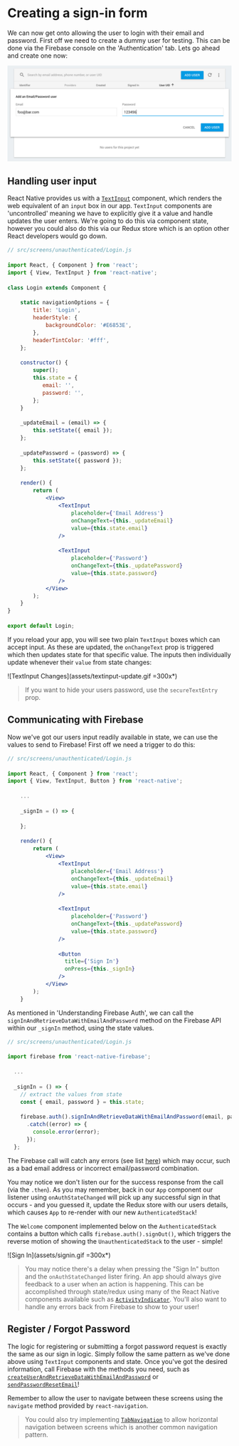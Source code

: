 # Creating a sign-in form

We can now get onto allowing the user to login with their email and password. First off we need to create a dummy user for testing. This can be
done via the Firebase console on the 'Authentication' tab. Lets go ahead and create one now:

![Add new user](assets/add-user.jpg)

## Handling user input

React Native provides us with a [`TextInput`](https://facebook.github.io/react-native/docs/textinput.html) component, which renders the web
equivalent of an `input` box in our app. `TextInput` components are 'uncontrolled' meaning we have to explicitly give it a value and handle
updates the user enters. We're going to do this via component state, however you could also do this via our Redux store which is an option
other React developers would go down.

```jsx
// src/screens/unauthenticated/Login.js

import React, { Component } from 'react';
import { View, TextInput } from 'react-native';

class Login extends Component {

    static navigationOptions = {
        title: 'Login',
        headerStyle: {
            backgroundColor: '#E6853E',
        },
        headerTintColor: '#fff',
    };

    constructor() {
        super();
        this.state = {
           email: '',
           password: '',
        };
    }

    _updateEmail = (email) => {
        this.setState({ email });
    };

    _updatePassword = (password) => {
        this.setState({ password });
    };

    render() {
        return (
            <View>
                <TextInput
                    placeholder={'Email Address'}
                    onChangeText={this._updateEmail}
                    value={this.state.email}
                />

                <TextInput
                    placeholder={'Password'}
                    onChangeText={this._updatePassword}
                    value={this.state.password}
                />
            </View>
        );
    }
}

export default Login;
```

If you reload your app, you will see two plain `TextInput` boxes which can accept input. As these are updated, the `onChangeText` prop is triggered
which then updates state for that specific value. The inputs then individually update whenever their `value` from state changes:

![TextInput Changes](assets/textinput-update.gif =300x*)

> If you want to hide your users password, use the `secureTextEntry` prop.

## Communicating with Firebase

Now we've got our users input readily available in state, we can use the values to send to Firebase! First off we need a trigger to do this:

```jsx
// src/screens/unauthenticated/Login.js

import React, { Component } from 'react';
import { View, TextInput, Button } from 'react-native';

    ...

    _signIn = () => {

    };

    render() {
        return (
            <View>
                <TextInput
                    placeholder={'Email Address'}
                    onChangeText={this._updateEmail}
                    value={this.state.email}
                />

                <TextInput
                    placeholder={'Password'}
                    onChangeText={this._updatePassword}
                    value={this.state.password}
                />

                <Button
                  title={'Sign In'}
                  onPress={this._signIn}
                />
            </View>
        );
    }
```

As mentioned in 'Understanding Firebase Auth', we can call the `signInAndRetrieveDataWithEmailAndPassword` method on the Firebase API within our `_signIn` method,
using the state values.

```js
// src/screens/unauthenticated/Login.js

import firebase from 'react-native-firebase';

  ...

  _signIn = () => {
    // extract the values from state
    const { email, password } = this.state;

    firebase.auth().signInAndRetrieveDataWithEmailAndPassword(email, password)
      .catch((error) => {
        console.error(error);
      });
  };
```

The Firebase call will catch any errors (see list [here](https://rnfirebase.io/docs/v3.2.x/auth/reference/auth#signInAndRetrieveDataWithEmailAndPassword))
which may occur, such as a bad email address or incorrect email/password combination.

You may notice we don't listen our for the success response from the call (via the `.then`). As you may remember, back in our `App` component
our listener using `onAuthStateChanged` will pick up any successful sign in that occurs - and you guessed it, update the Redux store with
our users details, which causes `App` to re-render with our new `AuthenticatedStack`!

The `Welcome` component implemented below on the `AuthenticatedStack` contains a button which calls `firebase.auth().signOut()`, which triggers the
reverse motion of showing the `UnauthenticatedStack` to the user - simple!

![Sign In](assets/signin.gif =300x*)

> You may notice there's a delay when pressing the "Sign In" button and the `onAuthStateChanged` lister firing. An app should always give feedback
to a user when an action is happening. This can be accomplished through state/redux using many of the React Native components available such as
[`ActivityIndicator`](https://facebook.github.io/react-native/docs/activityindicator.html). You'll also want to handle any errors back from
Firebase to show to your user!

## Register / Forgot Password

The logic for registering or submitting a forgot password request is exactly the same as our sign in logic. Simply follow the same pattern
as we've done above using `TextInput` components and state. Once you've got the desired information, call Firebase with the methods you need, such as
[`createUserAndRetrieveDataWithEmailAndPassword`](https://rnfirebase.io/docs/v3.2.x/auth/reference/auth#createUserAndRetrieveDataWithEmailAndPassword)
or [`sendPasswordResetEmail`](https://rnfirebase.io/docs/v3.2.x/auth/reference/auth#sendPasswordResetEmail)!

Remember to allow the user to navigate between these screens using the `navigate` method provided by `react-navigation`.

> You could also try implementing [`TabNavigation`](https://reactnavigation.org/docs/tab-based-navigation.html) to allow horizontal navigation between
screens which is another common navigation pattern.
